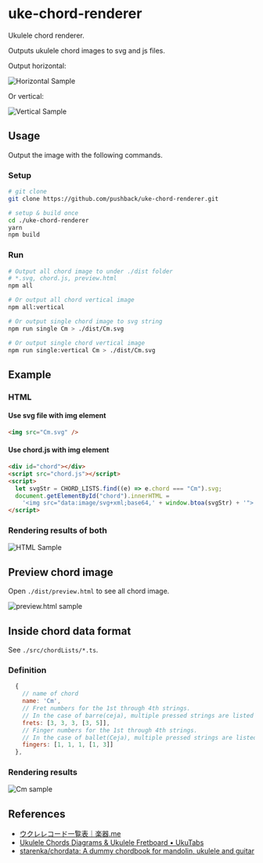 # uke-chord-renderer

Ukulele chord renderer.

Outputs ukulele chord images to svg and js files.

Output horizontal:

![Horizontal Sample](https://user-images.githubusercontent.com/1241251/149176308-6dbc6ffa-df29-4720-9791-aa5c4e946115.png)

Or vertical:

![Vertical Sample](https://user-images.githubusercontent.com/1241251/149179489-721f8bda-63b5-445a-9b05-8e4f9010f4fb.png)

## Usage

Output the image with the following commands.

### Setup

```bash
# git clone
git clone https://github.com/pushback/uke-chord-renderer.git

# setup & build once
cd ./uke-chord-renderer
yarn
npm build
```
### Run

```bash
# Output all chord image to under ./dist folder
# *.svg, chord.js, preview.html
npm all

# Or output all chord vertical image
npm all:vertical

# Or output single chord image to svg string
npm run single Cm > ./dist/Cm.svg

# Or output single chord vertical image
npm run single:vertical Cm > ./dist/Cm.svg
```

## Example

### HTML

#### Use svg file with img element

```html
<img src="Cm.svg" />
```

#### Use chord.js with img element

```html
<div id="chord"></div>
<script src="chord.js"></script>
<script>
  let svgStr = CHORD_LISTS.find((e) => e.chord === "Cm").svg;
  document.getElementById("chord").innerHTML =
    '<img src="data:image/svg+xml;base64,' + window.btoa(svgStr) + '">';
</script>
```

### Rendering results of both

![HTML Sample](https://user-images.githubusercontent.com/1241251/149176308-6dbc6ffa-df29-4720-9791-aa5c4e946115.png)

## Preview chord image

Open `./dist/preview.html` to see all chord image.

![preview.html sample](https://user-images.githubusercontent.com/1241251/149176760-96a42a57-444e-4bdc-8147-39ee2b168730.png)

## Inside chord data format

See `./src/chordLists/*.ts`.

### Definition

```javascript
  {
    // name of chord
    name: 'Cm',
    // Fret numbers for the 1st through 4th strings.
    // In the case of barre(ceja), multiple pressed strings are listed in an array
    frets: [3, 3, 3, [3, 5]],
    // Finger numbers for the 1st through 4th strings.
    // In the case of ballet(Ceja), multiple pressed strings are listed in an array
    fingers: [1, 1, 1, [1, 3]]
  },
```

### Rendering results

![Cm sample](https://user-images.githubusercontent.com/1241251/149176308-6dbc6ffa-df29-4720-9791-aa5c4e946115.png)


## References

- [ウクレレコード一覧表｜楽器.me](http://www.gakufu.gakki.me/code_u/)
- [Ukulele Chords Diagrams & Ukulele Fretboard • UkuTabs](https://ukutabs.com/ukulele-chords-diagrams/)
- [starenka/chordata: A dummy chordbook for mandolin, ukulele and guitar](https://github.com/starenka/chordata)
